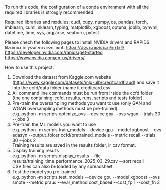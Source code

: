 To run this code, the configuration of a conda environment with all the required libraries is strongly recommended.

Required libraries and modules:
cudf, cupy, numpy, os, pandas, torch, imblearn, cuml, sklearn, typing, matplotlib, xgboost, optuna, joblib, pynvml, datetime, time, sys, argparse, seaborn, pytest


Please chech the following pages to install NVIDIA drivers and RAPIDS libraries in your environment.
https://docs.rapids.ai/install/  
https://developer.nvidia.com/rapids/get-started  
https://www.nvidia.com/en-us/drivers/  
  
How to use this project:  
  
1. Download the dataset from Kaggle.com website (https://www.kaggle.com/datasets/mlg-ulb/creditcardfraud) and save it into the ccfd/data folder (name it creditcard.csv)  
2. All command line commands must be run from inside the ccfd folder (the one containing: ccfd, results, runs, scripts and tests folder).  
3. Pre-train the oversampling methods you want to use (only GAN and WGAN oversampling methods must be pre-trained).  
  e.g. python -m scripts.optimize_ovs --device gpu --ovs wgan --trials 30 --jobs 3  
4. Pre-train the ML models you want to use  
  e.g. python -m scripts.train_models --device gpu --model xgboost --ovs adasyn --output_folder ccfd/pretrained_models --metric recall --trials 30 --jobs 2  
  Training results are saved in the results folder, in csv format.  
5. Display training results  
   e.g. python -m scripts.display_results --file results/training_time_performance_2025_03_29.csv --sort recall  
   CSV files can also be loaded by any spreadsheet  
7. Test the model you pre-trained  
  e.g. python -m scripts.test_models --device gpu --model xgboost --ovs smote --metric prauc --eval_method cost_based --cost_fp 1 --cost_fn 3

